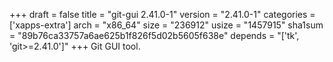 +++
draft = false
title = "git-gui 2.41.0-1"
version = "2.41.0-1"
categories = ['xapps-extra']
arch = "x86_64"
size = "236912"
usize = "1457915"
sha1sum = "89b76ca33757a6ae625b1f826f5d02b5605f638e"
depends = "['tk', 'git>=2.41.0']"
+++
Git GUI tool.